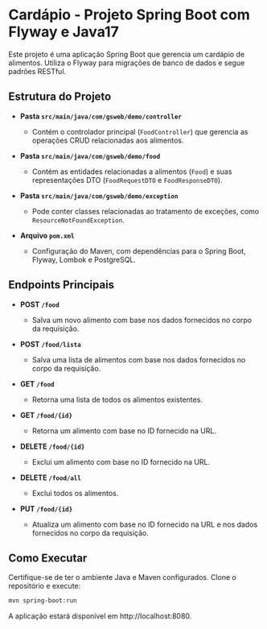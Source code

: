 # Cardápio - Projeto Spring Boot com Flyway e Java17

Este projeto é uma aplicação Spring Boot que gerencia um cardápio de alimentos. Utiliza o Flyway para migrações de banco de dados e segue padrões RESTful.

## Estrutura do Projeto

- **Pasta `src/main/java/com/gsweb/demo/controller`**
  - Contém o controlador principal (`FoodController`) que gerencia as operações CRUD relacionadas aos alimentos.

- **Pasta `src/main/java/com/gsweb/demo/food`**
  - Contém as entidades relacionadas a alimentos (`Food`) e suas representações DTO (`FoodRequestDTO` e `FoodResponseDTO`).

- **Pasta `src/main/java/com/gsweb/demo/exception`**
  - Pode conter classes relacionadas ao tratamento de exceções, como `ResourceNotFoundException`.

- **Arquivo `pom.xml`**
  - Configuração do Maven, com dependências para o Spring Boot, Flyway, Lombok e PostgreSQL.

## Endpoints Principais

- **POST `/food`**
  - Salva um novo alimento com base nos dados fornecidos no corpo da requisição.

- **POST `/food/lista`**
  - Salva uma lista de alimentos com base nos dados fornecidos no corpo da requisição.

- **GET `/food`**
  - Retorna uma lista de todos os alimentos existentes.

- **GET `/food/{id}`**
  - Retorna um alimento com base no ID fornecido na URL.

- **DELETE `/food/{id}`**
  - Exclui um alimento com base no ID fornecido na URL.

- **DELETE `/food/all`**
  - Exclui todos os alimentos.

- **PUT `/food/{id}`**
  - Atualiza um alimento com base no ID fornecido na URL e nos dados fornecidos no corpo da requisição.

## Como Executar

Certifique-se de ter o ambiente Java e Maven configurados. Clone o repositório e execute:

```bash
mvn spring-boot:run
```
A aplicação estará disponível em http://localhost:8080.
